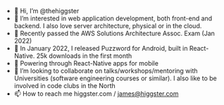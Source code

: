 - 👋 Hi, I’m @thehiggster
- 👀 I’m interested in web application development, both front-end and backend. I also love server architecture, physical or in the cloud.
- 📜 Recently passed the AWS Solutions Architecture Assoc. Exam (Jan 2022)
- 📱 In January 2022, I released Puzzword for Android, built in React-Native. 25k downloads in the first month
- 🌱 Powering through React-Native apps for mobile
- 💞️ I’m looking to collaborate on talks/workshops/mentoring with Universities (software engineering courses or similar). I also like to be involved in code clubs in the North
- 📫 How to reach me higgster.com / james@higgster.com
